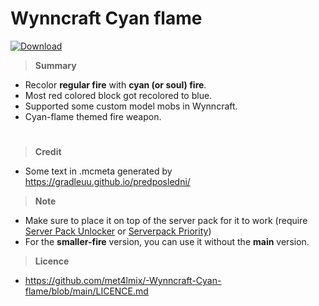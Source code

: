 # Wynncraft Cyan flame
[![Download](https://github.com/met4lmix/Download-buttons/blob/main/modrinth_download.png)](https://modrinth.com/resourcepack/wynncraft-cyan-flame/versions)

> **Summary**
- Recolor **regular fire** with **cyan (or soul) fire**.
- Most red colored block got recolored to blue.
- Supported some custom model mobs in Wynncraft.
- Cyan-flame themed fire weapon.
#

> **Credit**
- Some text in .mcmeta generated by https://gradleuu.github.io/predposledni/

> **Note**

- Make sure to place it on top of the server pack for it to work (require [Server Pack Unlocker](https://modrinth.com/mod/server-pack-unlocker) or [Serverpack Priority](https://modrinth.com/mod/serverpack-priority))
- For the **smaller-fire** version, you can use it without the **main** version.

> **Licence**

- https://github.com/met4lmix/-Wynncraft-Cyan-flame/blob/main/LICENCE.md
